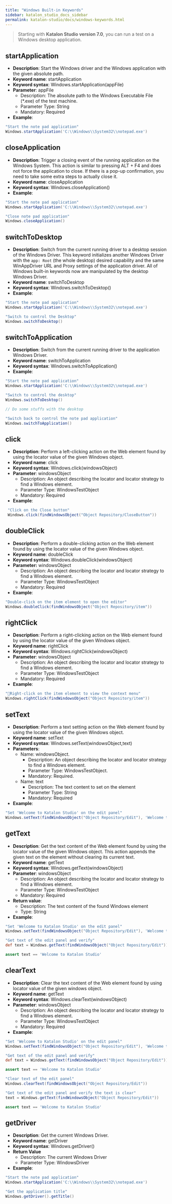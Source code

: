 ```yaml
---
title: "Windows Built-in Keywords"
sidebar: katalon_studio_docs_sidebar
permalink: katalon-studio/docs/windows-keywords.html
---
```

> Starting with **Katalon Studio version 7.0**, you can run a test on a Windows desktop application.

## startApplication

* **Description**: Start the Windows driver and the Windows application with the given absolute path.
* **Keyword name**: startApplication
* **Keyword syntax**: Windows.startApplication(appFile)
* **Parameter**: appFile
  * Description: The absolute path to the Windows Executable File (*.exe) of the test machine.
  * Parameter Type: String
  * Mandatory: Required
* **Example**:

``` groovy
"Start the note pad application"
Windows.startApplication('C:\\Windows\\System32\\notepad.exe')
```

## closeApplication

* **Description**: Trigger a closing event of the running application on the Windows System. This action is similar to pressing ALT + F4 and does not force the application to close. If there is a pop-up confirmation, you need to take some extra steps to actually close it.
* **Keyword name**: closeApplication
* **Keyword syntax**: Windows.closeApplication()
* **Example**:

``` groovy
"Start the note pad application"
Windows.startApplication('C:\\Windows\\System32\\notepad.exe')

"Close note pad application"
Windows.closeApplication()
```

## switchToDesktop

* **Description**: Switch from the current running driver to a desktop session of the Windows Driver. This keyword initializes another Windows Driver with the `app: Root` (the whole desktop) desired capability and the same WinAppDriver URL and Proxy settings of the application driver. All of Windows built-in keywords now are manipulated by the desktop Windows Driver.
* **Keyword name**: switchToDesktop
* **Keyword syntax**: Windows.switchToDesktop()
* **Example**:

``` groovy
"Start the note pad application"
Windows.startApplication('C:\\Windows\\System32\\notepad.exe')

"Switch to control the Desktop"
Windows.switchToDesktop()
```

## switchToApplication

* **Description**: Switch from the current running driver to the application Windows Driver.
* **Keyword name**: switchToApplication
* **Keyword syntax**: Windows.switchToApplication()
* **Example**:

``` groovy
"Start the note pad application"
Windows.startApplication('C:\\Windows\\System32\\notepad.exe')

"Switch to control the desktop"
Windows.switchToDesktop()

// Do some stuffs with the desktop

"Switch back to control the note pad application"
Windows.switchToApplication()
```

## click

* **Description**: Perform a left-clicking action on the  Web element found by using the locator value of the given Windows object.
* **Keyword name**: click
* **Keyword syntax**: Windows.click(windowsObject)
* **Parameter**: windowsObject
  * Description: An object describing the locator and locator strategy to find a Windows element.
  * Parameter Type: WindowsTestObject
  * Mandatory: Required
* **Example**:

``` groovy
 "Click on the Close button"
 Windows.click(findWindowsObject("Object Repository/CloseButton"))
```

## doubleClick

* **Description**: Perform a double-clicking action on the Web element found by using the locator value of the given Windows object.
* **Keyword name**: doubleClick
* **Keyword syntax**: Windows.doubleClick(windowsObject)
* **Parameter:** windowsObject
  * Description: An object describing the locator and locator strategy to find a Windows element.
  * Parameter Type: WindowsTestObject
  * Mandatory: Required
* **Example**:

``` groovy
"Double-click on the item element to open the editor"
Windows.doubleClick(findWindowsObject("Object Repository/item"))
```

## rightClick

* **Description**: Perform a right-clicking action on the Web element found by using the locator value of the given Windows object.
* **Keyword name**: rightClick
* **Keyword syntax**: Windows.rightClick(windowsObject)
* **Parameter**: windowsObject
  * Description: An object describing the locator and locator strategy to find a Windows element.
  * Parameter Type: WindowsTestObject
  * Mandatory: Required
* **Example**:

``` groovy
"Right-click on the item element to view the context menu"
Windows.rightClick(findWindowsObject("Object Repository/item"))
```

## setText

* **Description**: Perform a text setting action on the Web element found by using the locator value of the given Windows object.
* **Keyword name**: setText
* **Keyword syntax**: Windows.setText(windowsObject,text)
* **Parameters**:
  * Name: windowsObject.
    * Description: An object describing the locator and locator strategy to find a Windows element.
    * Parameter Type: WindowsTestObject.
    * Mandatory: Required.
  * Name: text
    * Description: The text content to set on the element
    * Parameter Type: String
    * Mandatory: Required
* **Example**:

``` groovy
"Set 'Welcome to Katalon Studio' on the edit panel"
Windows.setText(findWindowsObject("Object Repository/Edit"), 'Welcome to Katalon Studio')
```

## getText

* **Description**: Get the text content of the Web element found by using the locator value of the given Windows object. This action appends the given text on the element without clearing its current text.
* **Keyword name**: getText
* **Keyword syntax**: Windows.getText(windowsObject)
* **Parameter**: windowsObject
  * Description: An object describing the locator and locator strategy to find a Windows element.
  * Parameter Type: WindowsTestObject
  * Mandatory: Required
* **Return value**:
  * Description: The text content of the found Windows element
  * Type: String
* **Example**:

``` groovy
"Set 'Welcome to Katalon Studio' on the edit panel"
Windows.setText(findWindowsObject("Object Repository/Edit"), 'Welcome to Katalon Studio')

"Get text of the edit panel and verify"
def text = Windows.getText(findWindowsObject("Object Repository/Edit"))

assert text == 'Welcome to Katalon Studio'
```

## clearText

* **Description**: Clear the text content of the Web element found by using locator value of the given windows object.
* **Keyword name**: getText
* **Keyword syntax**: Windows.clearText(windowsObject)
* **Parameter**: windowsObject
  * Description: An object describing the locator and locator strategy to find a Windows element.
  * Parameter Type: WindowsTestObject
  * Mandatory: Required
* **Example**:

``` groovy
"Set 'Welcome to Katalon Studio' on the edit panel"
Windows.setText(findWindowsObject("Object Repository/Edit"), 'Welcome to Katalon Studio')

"Get text of the edit panel and verify"
def text = Windows.getText(findWindowsObject("Object Repository/Edit"))

assert text == 'Welcome to Katalon Studio'

"Clear text of the edit panel"
Windows.clearText(findWindowsObject("Object Repository/Edit"))

"Get text of the edit panel and verify the text is clear"
text = Windows.getText(findWindowsObject("Object Repository/Edit"))

assert text == 'Welcome to Katalon Studio'
```

## getDriver

* **Description**: Get the current Windows Driver.
* **Keyword name**: getDriver
* **Keyword syntax**: Windows.getDriver()
* **Return Value**
  * Description: The current Windows Driver
  * Parameter Type: WindowsDriver
* **Example**:

``` groovy
"Start the note pad application"
Windows.startApplication('C:\\Windows\\System32\\notepad.exe')

"Get the application title"
Windows.getDriver().getTitle()
```
